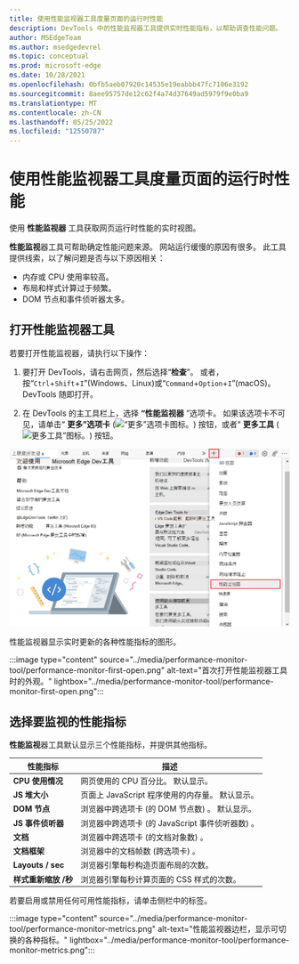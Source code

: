 ```yaml
---
title: 使用性能监视器工具度量页面的运行时性能
description: DevTools 中的性能监视器工具提供实时性能指标，以帮助调查性能问题。
author: MSEdgeTeam
ms.author: msedgedevrel
ms.topic: conceptual
ms.prod: microsoft-edge
ms.date: 10/28/2021
ms.openlocfilehash: 0bfb5aeb07920c14535e19eabbb47fc7106e3192
ms.sourcegitcommit: 8aee95757de12c62f4a74d37649ad5979f9e0ba9
ms.translationtype: MT
ms.contentlocale: zh-CN
ms.lasthandoff: 05/25/2022
ms.locfileid: "12550787"
---
```

# <a name="measure-runtime-performance-of-a-page-using-the-performance-monitor-tool"></a>使用性能监视器工具度量页面的运行时性能

使用 **性能监视器** 工具获取网页运行时性能的实时视图。

**性能监视**器工具可帮助确定性能问题来源。  网站运行缓慢的原因有很多。  此工具提供线索，以了解问题是否与以下原因相关：
*  内存或 CPU 使用率较高。
*  布局和样式计算过于频繁。
*  DOM 节点和事件侦听器太多。


<!-- ====================================================================== -->
## <a name="open-the-performance-monitor-tool"></a>打开性能监视器工具

若要打开性能监视器，请执行以下操作：

1. 要打开 DevTools，请右击网页，然后选择“**检查**”。  或者，按“`Ctrl`+`Shift`+`I`”(Windows、Linux)或“`Command`+`Option`+`I`”(macOS)。  DevTools 随即打开。

1. 在 DevTools 的主工具栏上，选择 **“性能监视器** ”选项卡。 如果该选项卡不可见，请单击“ **更多”选项卡** (![“更多”选项卡图标。](../media/more-tabs-icon-light-theme.png)) 按钮，或者“ **更多工具** (![更多工具”图标。](../media/more-tools-icon-light-theme.png)) 按钮。

![“更多工具”菜单，显示“性能监视器”菜单命令。](../media/performance-monitor-tool/open-performance-monitor.png)

性能监视器显示实时更新的各种性能指标的图形。

:::image type="content" source="../media/performance-monitor-tool/performance-monitor-first-open.png" alt-text="首次打开性能监视器工具时的外观。" lightbox="../media/performance-monitor-tool/performance-monitor-first-open.png":::


<!-- ====================================================================== -->
## <a name="select-performance-metrics-to-monitor"></a>选择要监视的性能指标

**性能监视**器工具默认显示三个性能指标，并提供其他指标。

| 性能指标 | 描述 |
|---|---|
| **CPU 使用情况** | 网页使用的 CPU 百分比。  默认显示。 |
| **JS 堆大小** | 页面上 JavaScript 程序使用的内存量。  默认显示。 |
| **DOM 节点** | 浏览器中跨选项卡 (的 DOM 节点数) 。  默认显示。 |
| **JS 事件侦听器** | 浏览器中跨选项卡 (的 JavaScript 事件侦听器数) 。 |
| **文档** | 浏览器中跨选项卡 (的文档对象数) 。 |
| **文档框架** | 浏览器中的文档帧数 (跨选项卡) 。 |
| **Layouts / sec** | 浏览器引擎每秒构造页面布局的次数。 |
| **样式重新缩放 /秒** | 浏览器引擎每秒计算页面的 CSS 样式的次数。 |

若要启用或禁用任何可用性能指标，请单击侧栏中的标签。

:::image type="content" source="../media/performance-monitor-tool/performance-monitor-metrics.png" alt-text="性能监视器边栏，显示可切换的各种指标。" lightbox="../media/performance-monitor-tool/performance-monitor-metrics.png":::
